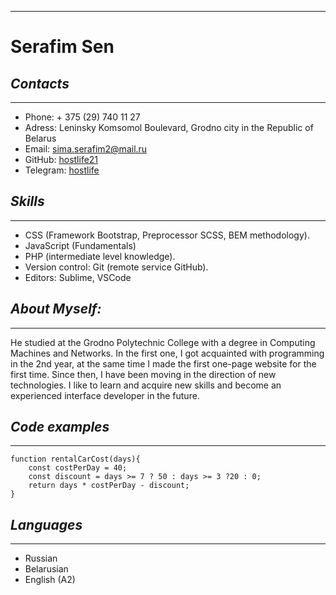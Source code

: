 
___
# __Serafim Sen__


## _Contacts_
___

* Phone: + 375 (29) 740 11 27
* Adress: Leninsky Komsomol Boulevard, Grodno city in the Republic of Belarus
* Email: sima.serafim2@mail.ru
* GitHub: [hostlife21](https://github.com/hostlife21)
* Telegram: [hostlife](https://t.me/hostlife21)

## _Skills_
___

* CSS (Framework Bootstrap, Preprocessor SCSS, BEM methodology).
* JavaScript (Fundamentals)  
* PHP (intermediate level knowledge).
* Version control: Git (remote service GitHub).
* Editors: Sublime, VSCode

## _About Myself:_
___ 

He studied at the Grodno Polytechnic College with a degree in Computing Machines and Networks. In the first one, I got acquainted with programming in the 2nd year, at the same time I made the first one-page website for the first time. Since then, I have been moving in the direction of new technologies. I like to learn and acquire new skills and become an experienced interface developer in the future.

## _Code examples_
___

```
function rentalCarCost(days){
    const costPerDay = 40; 
    const discount = days >= 7 ? 50 : days >= 3 ?20 : 0;
    return days * costPerDay - discount;
}
``` 

## _Languages_
___
* Russian
* Belarusian 
* English (A2)